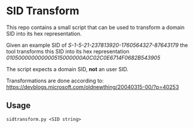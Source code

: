 # SID Transform
This repo contains a small script that can be used to transform a domain SID into its hex representation. 

Given an example SID of *S-1-5-21-237813920-1760564327-87643179* the tool transforms this SID into its hex representation *010500000000000515000000A0C02C0E6714F0682B543905*

The script expects a domain SID, **not** an user SID. 

Transformations are done according to: https://devblogs.microsoft.com/oldnewthing/20040315-00/?p=40253

## Usage

```sidtransform.py <SID string>```
